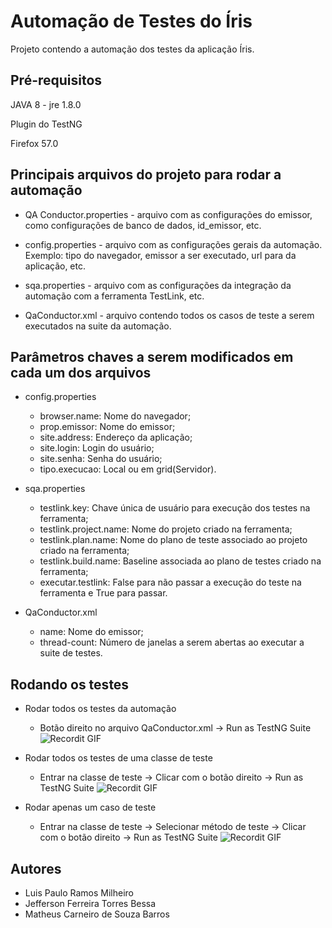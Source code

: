 # Automação de Testes do Íris

Projeto contendo a automação dos testes da aplicação Íris.

## Pré-requisitos

JAVA 8 - jre 1.8.0

Plugin do TestNG

Firefox 57.0

## Principais arquivos do projeto para rodar a automação

- QA Conductor.properties - arquivo com as configurações do emissor, como configurações de banco de dados, id_emissor, etc.

- config.properties - arquivo com as configurações gerais da automação. Exemplo: tipo do navegador, emissor a ser executado, url para da aplicação, etc.

- sqa.properties - arquivo com as configurações da integração da automação com a ferramenta TestLink, etc.

- QaConductor.xml - arquivo contendo todos os casos de teste a serem executados na suite da automação.

## Parâmetros chaves a serem modificados em cada um dos arquivos

- config.properties  
    - browser.name: Nome do navegador;
    - prop.emissor: Nome do emissor;
    - site.address: Endereço da aplicação;
    - site.login: Login do usuário;
    - site.senha: Senha do usuário;
    - tipo.execucao: Local ou em grid(Servidor).
                        
- sqa.properties
    - testlink.key: Chave única de usuário para execução dos testes na ferramenta;
    - testlink.project.name: Nome do projeto criado na ferramenta;
    - testlink.plan.name: Nome do plano de teste associado ao projeto criado na ferramenta;
    - testlink.build.name: Baseline associada ao plano de testes criado na ferramenta;
    - executar.testlink: False para não passar a execução do teste na ferramenta e True para passar.
    
- QaConductor.xml
    - name: Nome do emissor;
    - thread-count: Número de janelas a serem abertas ao executar a suite de testes.

## Rodando os testes

- Rodar todos os testes da automação
    - Botão direito no arquivo QaConductor.xml -> Run as TestNG Suite
    ![Recordit GIF](http://g.recordit.co/UfljdGP1Wj.gif)
    
- Rodar todos os testes de uma classe de teste    
    - Entrar na classe de teste -> Clicar com o botão direito -> Run as TestNG Suite
    ![Recordit GIF](http://g.recordit.co/Bzo68RbhYF.gif)
 
- Rodar apenas um caso de teste   
    - Entrar na classe de teste -> Selecionar método de teste -> Clicar com o botão direito -> Run as TestNG Suite
    ![Recordit GIF](http://g.recordit.co/pMn5DSlWJD.gif)
    
## Autores

- Luis Paulo Ramos Milheiro
- Jefferson Ferreira Torres Bessa
- Matheus Carneiro de Souza Barros
